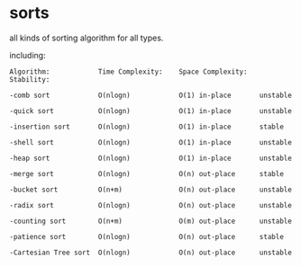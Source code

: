 # sorts
 all kinds of sorting algorithm for all types.

 including:  

 	Algorithm:            Time Complexity:    Space Complexity:   Stability:

	-comb sort            O(nlogn)            O(1) in-place       unstable

 	-quick sort           O(nlogn)            O(1) in-place       unstable

 	-insertion sort       O(nlogn)            O(1) in-place       stable
 	
 	-shell sort           O(nlogn)            O(1) in-place       unstable
 	
 	-heap sort            O(nlogn)            O(1) in-place       unstable
 	
	-merge sort           O(nlogn)            O(n) out-place      stable

 	-bucket sort          O(n+m)              O(n) out-place      unstable
 	
 	-radix sort           O(nlogn)            O(n) out-place      unstable
 	
 	-counting sort        O(n+m)              O(m) out-place      unstable

	-patience sort        O(nlogn)            O(n) out-place      stable

	-Cartesian Tree sort  O(nlogn)            O(n) out-place      unstable